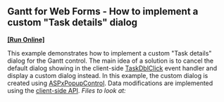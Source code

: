 ## Gantt for  Web Forms - How to implement a custom "Task details" dialog 
<!-- run online -->
**[[Run Online]](https://codecentral.devexpress.com/311753879/)**
<!-- run online end -->
This example demonstrates how to implement a custom "Task details" dialog for the Gantt control. 
 The main idea of a solution is to cancel the default dialog showing in the client-side [TaskDblClick](https://docs.devexpress.com/AspNet/js-ASPxClientGantt.TaskDblClick) event handler and display a custom dialog instead. In this example, the custom dialog is created using [ASPxPopupControl](https://docs.devexpress.com/AspNet/DevExpress.Web.ASPxPopupControl). 
Data modifications are implemented using the [client-side API](https://docs.devexpress.com/AspNet/js-ASPxClientGantt._methods).
*Files to look at:*
